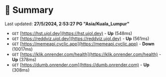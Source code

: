 # 📖 Summary
Last updated: **27/5/2024, 2:53:27 PG "Asia/Kuala_Lumpur"**

- `GET` [https://hst.ujol.dev](https://hst.ujol.dev) - **Up** (548ms)
- `GET` [https://reddviz.ujol.dev](https://reddviz.ujol.dev) - **Up** (561ms)
- `GET` [https://memeapi.cyclic.app](https://memeapi.cyclic.app) - **Down** (10017ms)
- `GET` [https://klik.onrender.com/health](https://klik.onrender.com/health) - **Up** (378ms)
- `GET` [https://dumb.onrender.com](https://dumb.onrender.com) - **Up** (308ms)
